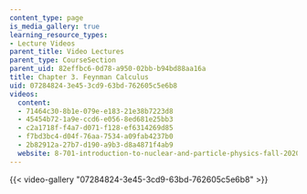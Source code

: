 ```yaml
---
content_type: page
is_media_gallery: true
learning_resource_types:
- Lecture Videos
parent_title: Video Lectures
parent_type: CourseSection
parent_uid: 82effbc6-0d78-a950-02bb-b94bd88aa16a
title: Chapter 3. Feynman Calculus
uid: 07284824-3e45-3cd9-63bd-762605c5e6b8
videos:
  content:
  - 71464c30-8b1e-079e-e183-21e38b7223d8
  - 45454b72-1a9e-ccd6-e056-8ed681e25bb3
  - c2a1718f-f4a7-d071-f128-ef6314269d85
  - f7bd3bc4-d04f-76aa-7534-a09fab4237b0
  - 2b82912a-27b7-d190-a9b3-d8a4871f4ab9
  website: 8-701-introduction-to-nuclear-and-particle-physics-fall-2020
---
```



{{< video-gallery "07284824-3e45-3cd9-63bd-762605c5e6b8" >}}

